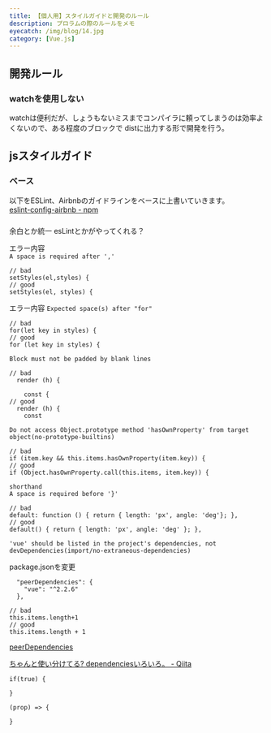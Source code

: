 ```yaml
---
title: 【個人用】スタイルガイドと開発のルール
description: プロラムの際のルールをメモ
eyecatch: /img/blog/14.jpg
category: [Vue.js]
---
```


## 開発ルール

### watchを使用しない

watchは便利だが、しょうもないミスまでコンパイラに頼ってしまうのは効率よくないので、ある程度のブロックで
distに出力する形で開発を行う。

## jsスタイルガイド

### ベース

以下をESLint、Airbnbのガイドラインをベースに上書いていきます。  
[eslint\-config\-airbnb \- npm](https://www.npmjs.com/package/eslint-config-airbnb)

### 

余白とか統一
esLintとかがやってくれる？

エラー内容  
`A space is required after ',' `

```
// bad
setStyles(el,styles) {
// good
setStyles(el, styles) {
```

エラー内容
`Expected space(s) after "for"`  

```
// bad
for(let key in styles) {
// good
for (let key in styles) {
```

`Block must not be padded by blank lines `

```
// bad
  render (h) {
    
    const {
// good
  render (h) {
  	const
```

`Do not access Object.prototype method 'hasOwnProperty' from target object(no-prototype-builtins)`

```
// bad
if (item.key && this.items.hasOwnProperty(item.key)) {
// good
if (Object.hasOwnProperty.call(this.items, item.key)) {
```

`shorthand`  
`A space is required before '}'`
```
// bad
default: function () { return { length: 'px', angle: 'deg'}; },
// good
default() { return { length: 'px', angle: 'deg' }; },
```

`'vue' should be listed in the project's dependencies, not devDependencies(import/no-extraneous-dependencies)`

package.jsonを変更
```
  "peerDependencies": {
    "vue": "^2.2.6"
  },
```

```
// bad
this.items.length+1
// good
this.items.length + 1
```

[peerDependencies](https://github.com/benmosher/eslint-plugin-import/blob/master/docs/rules/no-extraneous-dependencies.md)

[ちゃんと使い分けてる? dependenciesいろいろ。 \- Qiita](https://qiita.com/cognitom/items/acc3ffcbca4c56cf2b95)


```
if(true) {

}
```

```
(prop) => {

}
```